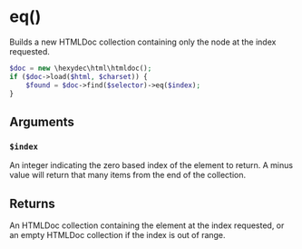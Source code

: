 # eq()

Builds a new HTMLDoc collection containing only the node at the index requested.

```php
$doc = new \hexydec\html\htmldoc();
if ($doc->load($html, $charset)) {
	$found = $doc->find($selector)->eq($index);
}
```

## Arguments

### `$index`

An integer indicating the zero based index of the element to return. A minus value will return that many items from the end of the collection.

## Returns

An HTMLDoc collection containing the element at the index requested, or an empty HTMLDoc collection if the index is out of range.
